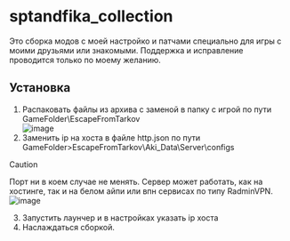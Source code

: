 # sptandfika_collection
Это сборка модов с моей настройко и патчами специально для игры с моими друзьями или знакомыми. Поддержка и исправление проводится только по моему желанию.

## Установка

1. Распаковать файлы из архива с заменой в папку с игрой по пути GameFolder\EscapeFromTarkov\
![image](https://github.com/dyeness/sptandfika_collection/assets/158460960/b6aa38ea-f19c-4f81-b55d-57c0eb62f123)
2. Заменить ip на хоста в файле http.json по пути GameFolder>EscapeFromTarkov\Aki_Data\Server\configs
> [!CAUTION]
> Порт ни в коем случае не менять. Сервер может работать, как на хостинге, так и на белом айпи или впн сервисах по типу RadminVPN.
![image](https://github.com/dyeness/sptandfika_collection/assets/158460960/580ac909-d493-4b2d-b2ca-91ab5c551de3)
3. Запустить лаунчер и в настройках указать ip хоста
4. Наслаждаться сборкой.
